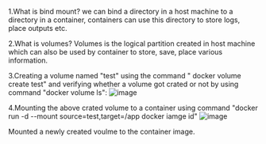 1.What is bind mount?
we can bind a directory in a host machine to a directory in a container, containers can use this directory to store logs, place outputs etc.

2.What is volumes?
Volumes is the logical partition created in host machine which can also be used by container to store, save, place various information.

3.Creating a volume named "test" using the command " docker volume create test" and verifying whether a volume got crated or not by using command "docker volume ls":
![image](https://github.com/user-attachments/assets/192b9b92-1e21-40b3-8748-71eb7821fce9)

4.Mounting the above crated volume to a container using command "docker run -d --mount source=test,target=/app docker iamge id"
![image](https://github.com/user-attachments/assets/28465055-d692-4e50-8a62-fc8618c81a32)

Mounted a newly created voulme to the container image.
